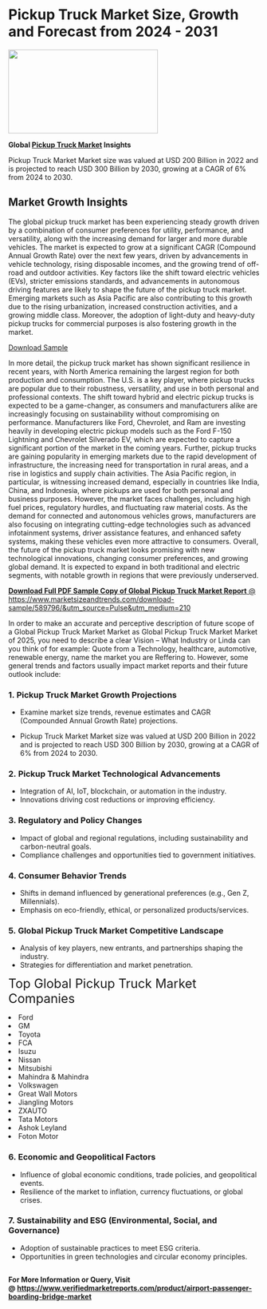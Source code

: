 <H1>Pickup Truck Market Size, Growth and Forecast from 2024 - 2031</H1><img class="aligncenter size-medium wp-image-584254" src="https://thirdeyenews.in/wp-content/uploads/2024/09/Global-Market-Research-300x168.jpeg" alt="" width="300" height="168" /><p><strong>Global&nbsp;<a href="https://www.marketsizeandtrends.com/download-sample/589796/&amp;utm_source=Pulse&amp;utm_medium=210">Pickup Truck Market</a> Insights</strong></p><p>Pickup Truck Market Market size was valued at USD 200 Billion in 2022 and is projected to reach USD 300 Billion by 2030, growing at a CAGR of 6% from 2024 to 2030.</p><p><h2>Market Growth Insights</h2> <p>The global pickup truck market has been experiencing steady growth driven by a combination of consumer preferences for utility, performance, and versatility, along with the increasing demand for larger and more durable vehicles. The market is expected to grow at a significant CAGR (Compound Annual Growth Rate) over the next few years, driven by advancements in vehicle technology, rising disposable incomes, and the growing trend of off-road and outdoor activities. Key factors like the shift toward electric vehicles (EVs), stricter emissions standards, and advancements in autonomous driving features are likely to shape the future of the pickup truck market. Emerging markets such as Asia Pacific are also contributing to this growth due to the rising urbanization, increased construction activities, and a growing middle class. Moreover, the adoption of light-duty and heavy-duty pickup trucks for commercial purposes is also fostering growth in the market.</p> <p><a href="#">Download Sample</a></p> <p>In more detail, the pickup truck market has shown significant resilience in recent years, with North America remaining the largest region for both production and consumption. The U.S. is a key player, where pickup trucks are popular due to their robustness, versatility, and use in both personal and professional contexts. The shift toward hybrid and electric pickup trucks is expected to be a game-changer, as consumers and manufacturers alike are increasingly focusing on sustainability without compromising on performance. Manufacturers like Ford, Chevrolet, and Ram are investing heavily in developing electric pickup models such as the Ford F-150 Lightning and Chevrolet Silverado EV, which are expected to capture a significant portion of the market in the coming years. Further, pickup trucks are gaining popularity in emerging markets due to the rapid development of infrastructure, the increasing need for transportation in rural areas, and a rise in logistics and supply chain activities. The Asia Pacific region, in particular, is witnessing increased demand, especially in countries like India, China, and Indonesia, where pickups are used for both personal and business purposes. However, the market faces challenges, including high fuel prices, regulatory hurdles, and fluctuating raw material costs. As the demand for connected and autonomous vehicles grows, manufacturers are also focusing on integrating cutting-edge technologies such as advanced infotainment systems, driver assistance features, and enhanced safety systems, making these vehicles even more attractive to consumers. Overall, the future of the pickup truck market looks promising with new technological innovations, changing consumer preferences, and growing global demand. It is expected to expand in both traditional and electric segments, with notable growth in regions that were previously underserved.</p> <p><a href="#"></p><p><span class=""><strong>Download Full PDF Sample Copy of Global Pickup Truck Market Report</strong> @ <a href="https://www.marketsizeandtrends.com/download-sample/589796/&amp;utm_source=Pulse&amp;utm_medium=210" target="_blank">https://www.marketsizeandtrends.com/download-sample/589796/&amp;utm_source=Pulse&amp;utm_medium=210</a></span></p><p>In order to make an accurate and perceptive description of future scope of a Global&nbsp;Pickup Truck Market Market as Global&nbsp;Pickup Truck Market Market of 2025, you need to describe a clear Vision &ndash; What Industry or Linda can you think of for example: Quote from a Technology, healthcare, automotive, renewable energy, name the market you are Reffering to. However, some general trends and factors usually impact market reports and their future outlook include:</p><h3>1.&nbsp;<strong>Pickup Truck Market Growth Projections</strong></h3><ul><li>Examine market size trends, revenue estimates and CAGR (Compounded Annual Growth Rate) projections.</li><li><p>Pickup Truck Market Market size was valued at USD 200 Billion in 2022 and is projected to reach USD 300 Billion by 2030, growing at a CAGR of 6% from 2024 to 2030.</p></li></ul><h3>2.&nbsp;<strong>Pickup Truck Market Technological Advancements</strong></h3><ul><li>Integration of AI, IoT, blockchain, or automation in the industry.</li><li>Innovations driving cost reductions or improving efficiency.</li></ul><h3>3.&nbsp;<strong>Regulatory and Policy Changes</strong></h3><ul><li>Impact of global and regional regulations, including sustainability and carbon-neutral goals.</li><li>Compliance challenges and opportunities tied to government initiatives.</li></ul><h3>4.&nbsp;<strong>Consumer Behavior Trends</strong></h3><ul><li>Shifts in demand influenced by generational preferences (e.g., Gen Z, Millennials).</li><li>Emphasis on eco-friendly, ethical, or personalized products/services.</li></ul><h3>5.&nbsp;<strong>Global Pickup Truck Market Competitive Landscape</strong></h3><ul><li>Analysis of key players, new entrants, and partnerships shaping the industry.</li><li>Strategies for differentiation and market penetration.</li></ul><p data-pm-slice="1 1 []"><span style="color: inherit; font-family: inherit; font-size: 25px;">Top Global Pickup Truck Market Companies</span></p><div class="" data-test-id=""><p><li> Ford</li><li> GM</li><li> Toyota</li><li> FCA</li><li> Isuzu</li><li> Nissan</li><li> Mitsubishi</li><li> Mahindra & Mahindra</li><li> Volkswagen</li><li> Great Wall Motors</li><li> Jiangling Motors</li><li> ZXAUTO</li><li> Tata Motors</li><li> Ashok Leyland</li><li> Foton Motor</li></p></div><h3>6.&nbsp;<strong>Economic and Geopolitical Factors</strong></h3><ul><li>Influence of global economic conditions, trade policies, and geopolitical events.</li><li>Resilience of the market to inflation, currency fluctuations, or global crises.</li></ul><h3>7.&nbsp;<strong>Sustainability and ESG (Environmental, Social, and Governance)</strong></h3><ul><li>Adoption of sustainable practices to meet ESG criteria.</li><li>Opportunities in green technologies and circular economy principles.</li></ul><h2><strong style="font-size: 14px;">For More Information or Query, Visit @&nbsp;</strong><a style="background-color: #ffffff; font-size: 14px;" href="https://www.marketsizeandtrends.com/report/pickup-truck-market/" target="_blank">https://www.verifiedmarketreports.com/product/airport-passenger-boarding-bridge-market</a></h2>
